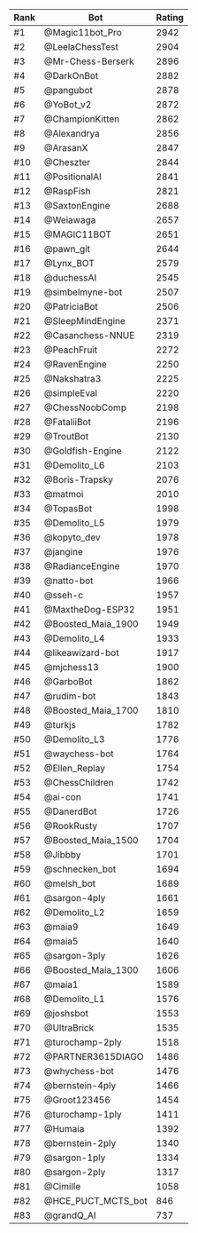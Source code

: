 Rank|Bot|Rating
---|---|---
#1|@Magic11bot_Pro|2942
#2|@LeelaChessTest|2904
#3|@Mr-Chess-Berserk|2896
#4|@DarkOnBot|2882
#5|@pangubot|2878
#6|@YoBot_v2|2872
#7|@ChampionKitten|2862
#8|@Alexandrya|2856
#9|@ArasanX|2847
#10|@Cheszter|2844
#11|@PositionalAI|2841
#12|@RaspFish|2821
#13|@SaxtonEngine|2688
#14|@Weiawaga|2657
#15|@MAGIC11BOT|2651
#16|@pawn_git|2644
#17|@Lynx_BOT|2579
#18|@duchessAI|2545
#19|@simbelmyne-bot|2507
#20|@PatriciaBot|2506
#21|@SleepMindEngine|2371
#22|@Casanchess-NNUE|2319
#23|@PeachFruit|2272
#24|@RavenEngine|2250
#25|@Nakshatra3|2225
#26|@simpleEval|2220
#27|@ChessNoobComp|2198
#28|@FataliiBot|2196
#29|@TroutBot|2130
#30|@Goldfish-Engine|2122
#31|@Demolito_L6|2103
#32|@Boris-Trapsky|2076
#33|@matmoi|2010
#34|@TopasBot|1998
#35|@Demolito_L5|1979
#36|@kopyto_dev|1978
#37|@jangine|1976
#38|@RadianceEngine|1970
#39|@natto-bot|1966
#40|@sseh-c|1957
#41|@MaxtheDog-ESP32|1951
#42|@Boosted_Maia_1900|1949
#43|@Demolito_L4|1933
#44|@likeawizard-bot|1917
#45|@mjchess13|1900
#46|@GarboBot|1862
#47|@rudim-bot|1843
#48|@Boosted_Maia_1700|1810
#49|@turkjs|1782
#50|@Demolito_L3|1776
#51|@waychess-bot|1764
#52|@Ellen_Replay|1754
#53|@ChessChildren|1742
#54|@ai-con|1741
#55|@DanerdBot|1726
#56|@RookRusty|1707
#57|@Boosted_Maia_1500|1704
#58|@Jibbby|1701
#59|@schnecken_bot|1694
#60|@melsh_bot|1689
#61|@sargon-4ply|1661
#62|@Demolito_L2|1659
#63|@maia9|1649
#64|@maia5|1640
#65|@sargon-3ply|1626
#66|@Boosted_Maia_1300|1606
#67|@maia1|1589
#68|@Demolito_L1|1576
#69|@joshsbot|1553
#70|@UltraBrick|1535
#71|@turochamp-2ply|1518
#72|@PARTNER3615DIAGO|1486
#73|@whychess-bot|1476
#74|@bernstein-4ply|1466
#75|@Groot123456|1454
#76|@turochamp-1ply|1411
#77|@Humaia|1392
#78|@bernstein-2ply|1340
#79|@sargon-1ply|1334
#80|@sargon-2ply|1317
#81|@Cimille|1058
#82|@HCE_PUCT_MCTS_bot|846
#83|@grandQ_AI|737
